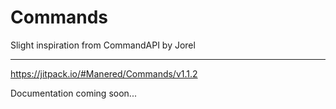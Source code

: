 # Commands
Slight inspiration from CommandAPI by Jorel

---

https://jitpack.io/#Manered/Commands/v1.1.2

Documentation coming soon...